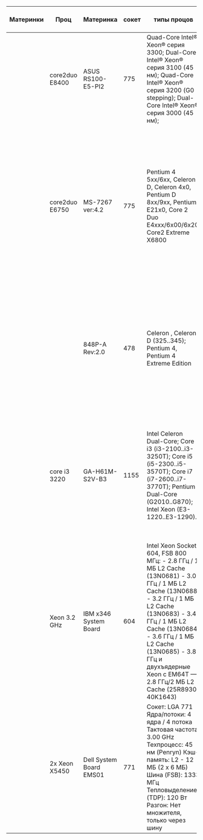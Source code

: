 | Материнки | Проц          | Материнка           | сокет | типы процов                                                                                                                                        | системная шина | RAM                                  | Комменты                                   | Чипсет                          | Сетевой адаптер                         | Встроенный графический контроллер                     | Слоты расширения                                     | Form factor:                 | Тип Диска                                              | URL                                                                                      | BIOS           | ОС                                                                                                                        |
|------------|---------------|---------------------|-------|---------------------------------------------------------------------------------------------------------------------------------------------------|---------------|-------------------------------------|--------------------------------------------|--------------------------------|------------------------------------------|------------------------------------------------------|----------------------------------------------------|-----------------------------|-------------------------------------------------------|------------------------------------------------------------------------------------------|----------------|---------------------------------------------------------------------------------------------------------------------------|
|            | core2duo E8400 | ASUS RS100-E5-PI2   | 775   | Quad-Core Intel® Xeon® серия 3300; Dual-Core Intel® Xeon® серия 3100 (45 нм); Quad-Core Intel® Xeon® серия 3200 (G0 stepping); Dual-Core Intel® Xeon® серия 3000 (45 нм); | 1333/1066 МГц  | до 8 Гб памяти DDR2 800/667 с ECC   | Quad-Core (4 cores) стоит~200руб           | Intel® 3200 MCH Intel® ICH7R  | 2 * Broadcom® BCM5721 PCI-E GbE LAN     | XGI Z9s / 32 Мб                                     | 1 * PCI-E x16 slot (x8 Link) (в стандартной конфигурации) |                             |                                                       | https://www.nstor.ru/ru/catalog/servers/entry-level/asus/rackmount/10797.html             |                |                                                                                                                           |
|            | core2duo E6750 | MS-7267 ver:4.2     | 775   | Pentium 4 5xx/6xx, Celeron D, Celeron 4x0, Pentium D 8xx/9xx, Pentium E21x0, Core 2 Duo E4xxx/6х00/6х20, Core2 Extreme X6800                      | FSB 1333       |                                     |                                            | CPU support summary Codename: Allendale, Cedar Mill, Conroe, Conroe XE, Conroe-L, Prescott, Presler, Smithfield, Wolfdale Technology: 0.045, 0.065, 0.09 micron Cores/Threads:1 - 2 Frequency: 1600 - 3800 MHz L2 cache: 256 - 4096 KB TDP: 35 - 130 Watt | Intel 945GC Express Intel ICH7 |                                           | Intel Graphics Media Accelerator 950 Maximum resolution 1920 x 1440 at 85Hz Maximum resolution 2048 x 1536 at 75Hz |                              | micro-ATX 245mm x 225mm 6 mounting holes              | IDE: 1 x IDE Ultra ATA 100; SATA: 4 x SATA II 3Gb/s          | https://www.cpu-upgrade.com/mb-MSI/945GCM5-L_V2_%28MS-7267v4.2%29.html |                |                                                                                                                           |
|            |               | 848P-A Rev:2.0      | 478   | Celeron , Celeron D (325..345); Pentium 4, Pentium 4 Extreme Edition                                                                               |               |                                     |                                            | CPU support summary Codename: Gallatin, Northwood, Prescott, Willamette Technology: 0.09, 0.13, 0.18 micron Cores: 1 Threads: 1 - 2 Frequency: 1600 - 3400 MHz L3 cache: 2048 KB TDP: 46.8 - 103 Watt | Intel 848P Intel ICH5        |                                          |                                                      | ATX 305mm x 220mm            |                                                       |                                                                                          |                |                                                                                                                           |
|            | core i3 3220  | GA-H61M-S2V-B3      | 1155  | Intel Celeron Dual-Core; Core i3 (i3-2100..i3-3250T); Core i5 (i5-2300..i5-3570T); Core i7 (i7-2600..i7-3770T); Pentium Dual-Core (G2010..G870); Intel Xeon (E3-1220..E3-1290). |               | 2 DIMM-разъема с поддержкой ОЗУ DDR3 1,5 В объемом до 16 Гбайт; Двухканальный режим работы модулей ОЗУ; Поддержка памяти DDR3 1333/1066/800 МГц. | CPU support summary Codename: Ivy Bridge, Ivy Bridge-H2, Sandy Bridge Technology: 0.022, 0.032 micron Cores: 1 - 4 Threads: 1 - 8 Frequency: 1600 - 3600 MHz L3 cache:  1024 - 8192 KB TDP:  20 - 95 Watt | Intel H61 Express             |                                          | Intel HD Graphics 400                                   |                             | micro-ATX 244mm x 195mm                              | 4 x SATA 3Gb/s                                          | https://www.cpu-upgrade.com/mb-Gigabyte/GA-H61M-S2V-B3(rev._1.1).html       | Award BIOS 2 x 32 Mbit Flash ROM Dual BIOS Supports Plug and Play                    | Microsoft Windows 7 Microsoft Windows 8 Microsoft Windows Vista Microsoft Windows XP              |
|            | Xeon 3.2 GHz | IBM x346 System Board | 604   | Intel Xeon Socket 604, FSB 800 МГц: - 2.8 ГГц / 1 МБ L2 Cache (13N0681) - 3.0 ГГц / 1 МБ L2 Cache (13N0688) - 3.2 ГГц / 1 МБ L2 Cache (13N0683) - 3.4 ГГц / 1 МБ L2 Cache (13N0684) - 3.6 ГГц / 1 МБ L2 Cache (13N0685) - 3.8 ГГц и двухъядерные Xeon с EM64T — 2.8 ГГц/2 МБ L2 Cache (25R8930, 40K1643) | FSB 800 мГц   | 8 SDRAM разъемов каждый до 2 Гб DDR2 SDRAM Итого Макс. 16 Гб |                                            | Intel E7520                   | Broadcom NetXtreme BCM5704              | ATI Rage XL 8 МБ                                       | PCI-X                       | 2U                          | HDD Ultra320 SCSI (3.5" , Hot-plug) Возможно установить SATA диск, если использовать соответствующий контроллер |                | IBM BIOS                                                        | Windows Server 2003 Standard/Enterprise Edition Различные дистрибутивы Linux Novell NetWare 6.5 IBM OS/2 (ограниченно) UNIX-подобные системы с поддержкой архитектуры Intel Xeon |
|            | 2x Xeon X5450 | Dell System Board EMS01 | 771   | Сокет: LGA 771 Ядра/потоки: 4 ядра / 4 потока Тактовая частота: 3.00 GHz Техпроцесс: 45 нм (Penryn) Кэш-память: L2 - 12 МБ (2 x 6 МБ) Шина (FSB): 1333 МГц Тепловыделение (TDP): 120 Вт Разгон: Нет множителя, только через шину | FSB 1333     | DDR2 FB-DIMM Max. 16 Gb              | сокет 771, может быть совместим с некоторыми 775 процами | Intel 5000X                  | Broadcom NetXtreme II 5708              | ATI ES1000                                            |                             | 2U                          | 6x HDD / SSD uSATA 3.5 Non Hotplug                                         |https://www.nstor.ru/ru/catalog/servers/servery_snjatye_s_proizvodstva/servery-dell-dsc/servery-rackmount-dsc/491.html            | Dell BIOS                                                      | Windows Server 2003/2008 (32/64-bit) Red Hat Enterprise Linux 4/5 SUSE Linux Enterprise Server 10 Novell NetWare 6.5 Citrix XenServer 5.6/6.5 Ubuntu Server (старые версии, до 12.04) |
